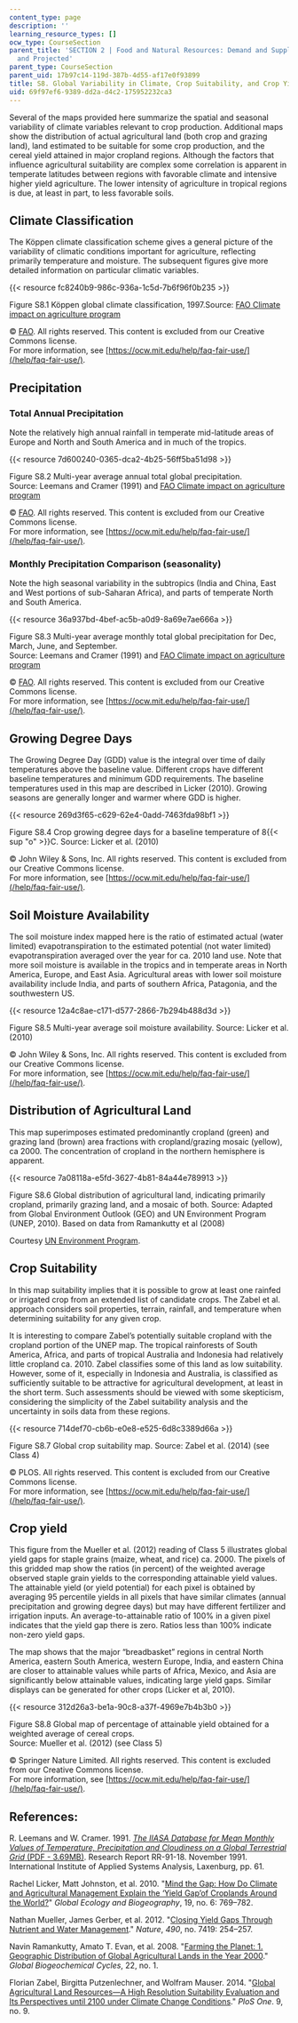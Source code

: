 ```yaml
---
content_type: page
description: ''
learning_resource_types: []
ocw_type: CourseSection
parent_title: 'SECTION 2 | Food and Natural Resources: Demand and Supply, Current
  and Projected'
parent_type: CourseSection
parent_uid: 17b97c14-119d-387b-4d55-af17e0f93899
title: S8. Global Variability in Climate, Crop Suitability, and Crop Yield
uid: 69f97ef6-9389-dd2a-d4c2-175952232ca3
---
```


Several of the maps provided here summarize the spatial and seasonal variability of climate variables relevant to crop production. Additional maps show the distribution of actual agricultural land (both crop and grazing land), land estimated to be suitable for some crop production, and the cereal yield attained in major cropland regions. Although the factors that influence agricultural suitability are complex some correlation is apparent in temperate latitudes between regions with favorable climate and intensive higher yield agriculture. The lower intensity of agriculture in tropical regions is due, at least in part, to less favorable soils.

Climate Classification
----------------------

The Köppen climate classification scheme gives a general picture of the variability of climatic conditions important for agriculture, reflecting primarily temperature and moisture. The subsequent figures give more detailed information on particular climatic variables.

{{< resource fc8240b9-986c-936a-1c5d-7b6f96f0b235 >}}

Figure S8.1 Köppen global climate classification, 1997.Source: [FAO Climate impact on agriculture program](http://www.fao.org/nr/climpag/climate/index_en.asp)

© [FAO](http://www.fao.org). All rights reserved. This content is excluded from our Creative Commons license.  
For more information, see [https://ocw.mit.edu/help/faq-fair-use/](/help/faq-fair-use/).

Precipitation
-------------

### Total Annual Precipitation

Note the relatively high annual rainfall in temperate mid-latitude areas of Europe and North and South America and in much of the tropics.

{{< resource 7d600240-0365-dca2-4b25-56ff5ba51d98 >}}

Figure S8.2 Multi-year average annual total global precipitation.  
Source: Leemans and Cramer (1991) and [FAO Climate impact on agriculture program](http://www.fao.org/nr/climpag/climate/index_en.asp)

© [FAO](http://www.fao.org). All rights reserved. This content is excluded from our Creative Commons license.  
For more information, see [https://ocw.mit.edu/help/faq-fair-use/](/help/faq-fair-use/).

### Monthly Precipitation Comparison (seasonality)

Note the high seasonal variability in the subtropics (India and China, East and West portions of sub-Saharan Africa), and parts of temperate North and South America.

{{< resource 36a937bd-4bef-ac5b-a0d9-8a69e7ae666a >}}

Figure S8.3 Multi-year average monthly total global precipitation for Dec, March, June, and September.  
Source: Leemans and Cramer (1991) and [FAO Climate impact on agriculture program](http://www.fao.org/nr/climpag/climate/index_en.asp)

© [FAO](http://www.fao.org). All rights reserved. This content is excluded from our Creative Commons license.  
For more information, see [https://ocw.mit.edu/help/faq-fair-use/](/help/faq-fair-use/).

Growing Degree Days
-------------------

The Growing Degree Day (GDD) value is the integral over time of daily temperatures above the baseline value. Different crops have different baseline temperatures and minimum GDD requirements. The baseline temperatures used in this map are described in Licker (2010). Growing seasons are generally longer and warmer where GDD is higher.

{{< resource 269d3f65-c629-62e4-0add-7463fda98bf1 >}}

Figure S8.4 Crop growing degree days for a baseline temperature of 8{{< sup "o" >}}C. Source: Licker et al. (2010)

© John Wiley & Sons, Inc. All rights reserved. This content is excluded from our Creative Commons license.  
For more information, see [https://ocw.mit.edu/help/faq-fair-use/](/help/faq-fair-use/).

Soil Moisture Availability
--------------------------

The soil moisture index mapped here is the ratio of estimated actual (water limited) evapotranspiration to the estimated potential (not water limited) evapotranspiration averaged over the year for ca. 2010 land use. Note that more soil moisture is available in the tropics and in temperate areas in North America, Europe, and East Asia. Agricultural areas with lower soil moisture availability include India, and parts of southern Africa, Patagonia, and the southwestern US.

{{< resource 12a4c8ae-c171-d577-2866-7b294b488d3d >}}

Figure S8.5 Multi-year average soil moisture availability. Source: Licker et al. (2010)

© John Wiley & Sons, Inc. All rights reserved. This content is excluded from our Creative Commons license.  
For more information, see [https://ocw.mit.edu/help/faq-fair-use/](/help/faq-fair-use/).

Distribution of Agricultural Land
---------------------------------

This map superimposes estimated predominantly cropland (green) and grazing land (brown) area fractions with cropland/grazing mosaic (yellow), ca 2000. The concentration of cropland in the northern hemisphere is apparent.

{{< resource 7a08118a-e5fd-3627-4b81-84a44e789913 >}}

Figure S8.6 Global distribution of agricultural land, indicating primarily cropland, primarily grazing land, and a mosaic of both. Source: Adapted from Global Environment Outlook (GEO) and UN Environment Program (UNEP, 2010). Based on data from Ramankutty et al (2008)

Courtesy [UN Environment Program](https://www.grida.no/resources/5531).

Crop Suitability
----------------

In this map suitability implies that it is possible to grow at least one rainfed or irrigated crop from an extended list of candidate crops. The Zabel et al. approach considers soil properties, terrain, rainfall, and temperature when determining suitability for any given crop.

It is interesting to compare Zabel’s potentially suitable cropland with the cropland portion of the UNEP map. The tropical rainforests of South America, Africa, and parts of tropical Australia and Indonesia had relatively little cropland ca. 2010. Zabel classifies some of this land as low suitability. However, some of it, especially in Indonesia and Australia, is classified as sufficiently suitable to be attractive for agricultural development, at least in the short term. Such assessments should be viewed with some skepticism, considering the simplicity of the Zabel suitability analysis and the uncertainty in soils data from these regions.

{{< resource 714def70-cb6b-e0e8-e525-6d8c3389d66a >}}

Figure S8.7 Global crop suitability map. Source: Zabel et al. (2014) (see Class 4)

© PLOS. All rights reserved. This content is excluded from our Creative Commons license.  
For more information, see [https://ocw.mit.edu/help/faq-fair-use/](/help/faq-fair-use/).

Crop yield
----------

This figure from the Mueller et al. (2012) reading of Class 5 illustrates global yield gaps for staple grains (maize, wheat, and rice) ca. 2000. The pixels of this gridded map show the ratios (in percent) of the weighted average observed staple grain yields to the corresponding attainable yield values. The attainable yield (or yield potential) for each pixel is obtained by averaging 95 percentile yields in all pixels that have similar climates (annual precipitation and growing degree days) but may have different fertilizer and irrigation inputs. An average-to-attainable ratio of 100% in a given pixel indicates that the yield gap there is zero. Ratios less than 100% indicate non-zero yield gaps.

The map shows that the major “breadbasket” regions in central North America, eastern South America, western Europe, India, and eastern China are closer to attainable values while parts of Africa, Mexico, and Asia are significantly below attainable values, indicating large yield gaps. Similar displays can be generated for other crops (Licker et al, 2010).

{{< resource 312d26a3-be1a-90c8-a37f-4969e7b4b3b0 >}}

Figure S8.8 Global map of percentage of attainable yield obtained for a weighted average of cereal crops.  
Source: Mueller et al. (2012) (see Class 5)

© Springer Nature Limited. All rights reserved. This content is excluded from our Creative Commons license.  
For more information, see [https://ocw.mit.edu/help/faq-fair-use/](/help/faq-fair-use/).

References:
-----------

R. Leemans and W. Cramer. 1991. [_The IIASA Database for Mean Monthly Values of Temperature, Precipitation and Cloudiness on a Global Terrestrial Grid_ (PDF - 3.69MB)](https://core.ac.uk/download/pdf/33894953.pdf). Research Report RR-91-18. November 1991. International Institute of Applied Systems Analysis, Laxenburg, pp. 61.

Rachel Licker, Matt Johnston, et al. 2010. "[Mind the Gap: How Do Climate and Agricultural Management Explain the ‘Yield Gap’of Croplands Around the World?](https://onlinelibrary.wiley.com/doi/abs/10.1111/j.1466-8238.2010.00563.x)" _Global Ecology and Biogeography_, 19, no. 6: 769–782.

Nathan Mueller, James Gerber, et al. 2012. "[Closing Yield Gaps Through Nutrient and Water Management](https://www.nature.com/articles/nature11420)." _Nature_, _490_, no. 7419: 254–257.

Navin Ramankutty, Amato T. Evan, et al. 2008. "[Farming the Planet: 1. Geographic Distribution of Global Agricultural Lands in the Year 2000](https://agupubs.onlinelibrary.wiley.com/doi/full/10.1029/2007GB002952)." _Global Biogeochemical Cycles_, 22, no. 1.

Florian Zabel, Birgitta Putzenlechner, and Wolfram Mauser. 2014. "[Global Agricultural Land Resources—A High Resolution Suitability Evaluation and Its Perspectives until 2100 under Climate Change Conditions](https://www.ncbi.nlm.nih.gov/pmc/articles/PMC4167994/)." _PloS One_. 9, no. 9.